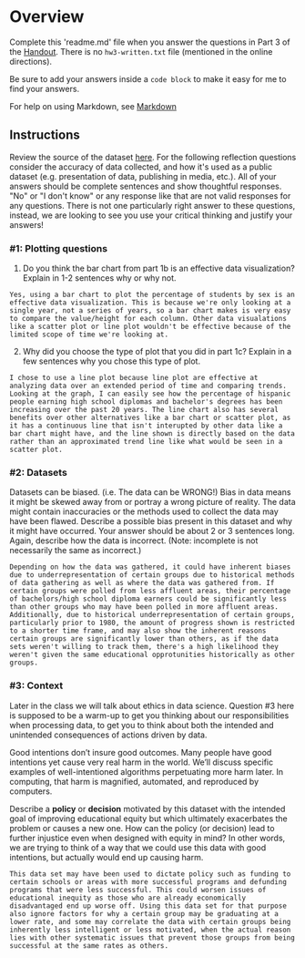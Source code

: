 # Overview
Complete this 'readme.md' file when you answer the questions in Part 3 of the [Handout](https://courses.cs.washington.edu/courses/cse163/21wi/hw3/spec.html). There is no `hw3-written.txt` file (mentioned in the online directions).   

Be sure to add your answers inside a ```code block``` to make it easy for me to find your answers.

For help on using Markdown, see [Markdown](https://gist.github.com/cuonggt/9b7d08a597b167299f0d)

## Instructions
Review the source of the dataset [here](https://nces.ed.gov/programs/digest/d18/tables/dt18_104.20.asp). For the following reflection questions consider the accuracy of data collected, and how it's used as a public dataset (e.g. presentation of data, publishing in media, etc.). All of your answers should be complete sentences and show thoughtful responses. "No" or "I don't know" or any response like that are not valid responses for any questions. There is not one particularly right answer to these questions, instead, we are looking to see you use your critical thinking and justify your answers!

### #1: Plotting questions
1. Do you think the bar chart from part 1b is an effective data visualization? Explain in 1-2 sentences why or why not.
```
Yes, using a bar chart to plot the percentage of students by sex is an effective data visualization. This is because we're only looking at a single year, not a series of years, so a bar chart makes is very easy to compare the value/height for each column. Other data visualations like a scatter plot or line plot wouldn't be effective because of the limited scope of time we're looking at.
```
2. Why did you choose the type of plot that you did in part 1c? Explain in a few sentences why you chose this type of plot.
```
I chose to use a line plot because line plot are effective at analyzing data over an extended period of time and comparing trends. Looking at the graph, I can easily see how the percentage of hispanic people earning high school diplomas and bachelor's degrees has been increasing over the past 20 years. The line chart also has several benefits over other alternatives like a bar chart or scatter plot, as it has a continuous line that isn't interupted by other data like a bar chart might have, and the line shown is directly based on the data rather than an approximated trend line like what would be seen in a scatter plot.
```

### #2: Datasets
Datasets can be biased. (i.e. The data can be WRONG!)
Bias in data means it might be skewed away from or portray a wrong picture of reality. 
The data might contain inaccuracies or the methods used to collect the data may have 
been flawed. Describe a possible bias present in this dataset and why it might have 
occurred. Your answer should be about 2 or 3 sentences long. Again, describe how
the data is incorrect. (Note: incomplete is not necessarily the same as incorrect.)
```
Depending on how the data was gathered, it could have inherent biases due to underrepresentation of certain groups due to historical methods of data gathering as well as where the data was gathered from. If certain groups were polled from less affluent areas, their percentage of bachelors/high school diploma earners could be significantly less than other groups who may have been polled in more affluent areas. Additionally, due to historical underrepresentation of certain groups, particularly prior to 1980, the amount of progress shown is restricted to a shorter time frame, and may also show the inherent reasons certain groups are significantly lower than others, as if the data sets weren't willing to track them, there's a high likelihood they weren't given the same educational opprotunities historically as other groups.
```
### #3: Context
Later in the class we will talk about ethics in data science. Question #3 here is 
supposed to be a warm-up to get you thinking about our responsibilities when processing
data, to get you to think about both the intended and unintended consequences of
actions driven by data. 

Good intentions don’t insure good outcomes. Many people have good intentions yet cause very real 
harm in the world. We’ll discuss specific examples of well-intentioned algorithms 
perpetuating more harm later. In computing, that harm is magnified, 
automated, and reproduced by computers.

Describe a **policy** or **decision** motivated by this dataset with the 
intended goal of improving educational equity but which ultimately exacerbates 
the problem or causes a new one. How can the policy (or decision) lead to further 
injustice even when designed with equity in mind? In other words, we are trying 
to think of a way that we could use this data with good intentions, but actually 
would end up causing harm. 
```
This data set may have been used to dictate policy such as funding to certain schools or areas with more successful programs and defunding programs that were less successful. This could worsen issues of educational inequity as those who are already economically disadvantaged end up worse off. Using this data set for that purpose also ignore factors for why a certain group may be graduating at a lower rate, and some may correlate the data with certain groups being inherently less intelligent or less motivated, when the actual reason lies with other systematic issues that prevent those groups from being successful at the same rates as others.
```
